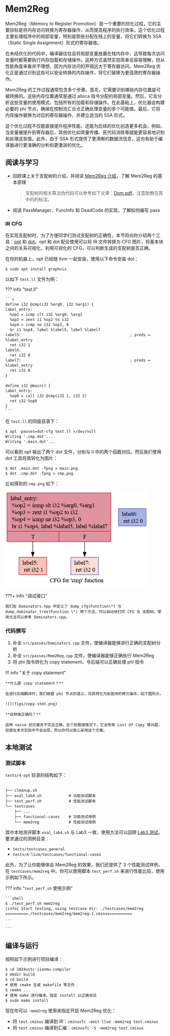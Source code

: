 # Mem2Reg

Mem2Reg（Memory to Register Promotion）是一个重要的优化过程，它的主要目标是将内存访问转换为寄存器操作，从而提高程序的执行效率。这个优化过程主要处理程序中的局部变量，特别是那些分配在栈上的变量，将它们转换为 SSA（Static Single Assignment）形式的寄存器值。

在未经优化的代码中，编译器往往会将局部变量放置在栈内存中，这导致每次访问变量时都需要执行内存加载和存储操作。这种方式虽然实现简单且容易理解，但从性能角度来看并不理想，因为内存访问的开销远大于寄存器访问。Mem2Reg 优化正是通过识别这些可以安全转换的内存操作，将它们替换为更高效的寄存器操作。

Mem2Reg 的工作过程通常包含多个步骤。首先，它需要识别哪些内存位置是可被转换的。这些内存位置通常是通过 alloca 指令分配的局部变量。然后，它会分析这些变量的使用模式，包括所有的加载和存储操作。在此基础上，优化器会构建必要的 phi 节点，确保在控制流汇合点正确处理变量的多个可能值。最后，它将内存操作替换为对应的寄存器操作，并建立适当的 SSA 形式。

这个优化过程不仅能直接提升程序性能，还能为后续的优化创造更多机会。例如，当变量被提升到寄存器后，其他优化如常量传播、死代码消除等就能更容易地识别和处理这些值。此外，由于 SSA 形式提供了更清晰的数据流信息，这也有助于编译器进行更准确的分析和更激进的优化。

## 阅读与学习

- 回顾课上关于支配树的介绍，并阅读 [Mem2Reg 介绍](./Mem2Reg介绍.pdf)，了解 Mem2Reg 的基本原理

  > 支配树的相关算法伪代码可以参考如下文章：[Dom.pdf](Dom.pdf)。注意助教在其中的的标注。
  >
- 阅读 PassManager、FuncInfo 和 DeadCode 的实现，了解如何编写 pass

### IR CFG

在实现支配树时，为了方便同学们测试支配树的正确性，本节将向你介绍两个工具：[opt](https://llvm.org/docs/CommandGuide/opt.html) 和 [dot](https://manpages.ubuntu.com/manpages/trusty/man1/dot.1.html)。opt 和 dot 配合使用可以将 IR 文件转换为 CFG 图片，将基本块之间的关系可视化，利用可视化的 CFG，可以判断生成的支配树是否正确。

在你的机器上，opt 已经随 llvm 一起安装，使用以下命令安装 dot：

```
$ sudo apt install graphviz
```

以如下 `test.ll` 文件为例：

??? info "test.ll"

    ```c
    define i32 @cmp(i32 %arg0, i32 %arg1) {
    label_entry:
      %op2 = icmp slt i32 %arg0, %arg1
      %op3 = zext i1 %op2 to i32
      %op4 = icmp ne i32 %op3, 0
      br i1 %op4, label %label5, label %label7
    label5:                                                ; preds = %label_entry
      ret i32 1
    label6:
      ret i32 0
    label7:                                                ; preds = %label_entry
      ret i32 0
    }

    define i32 @main() {
    label_entry:
      %op0 = call i32 @cmp(i32 1, i32 2)
      ret i32 %op0
    }
    ```

在 `test.ll` 的同级目录下：

```shell
$ opt -passes=dot-cfg test.ll >/dev/null
Writing '.cmp.dot'...
Writing '.main.dot'...
```

可以看到 opt 输出了两个 dot 文件，分别与 ll 中的两个函数对应。然后我们使用 dot 工具将其转化为图片：

```shell
$ dot .main.dot -Tpng > main.png
$ dot .cmp.dot -Tpng > cmp.png
```

比如得到的 `cmp.png` 如下：

![](figs/cmp.png)

???+ info "调试接口"

    我们在 Dominators.hpp 中定义了 dump_cfg(Function\*) 与 dump_dominator_tree(Function \*) 两个方法，可以自动地打印 CFG 与 支配树。使用方法可以参考 Dominators.cpp。

### 代码撰写

1. 补全 `src/passes/Dominators.cpp` 文件，使编译器能够进行正确的支配树分析
2. 补全 `src/passes/Mem2Reg.cpp` 文件，使编译器能够正确执行 Mem2Reg
3. 将 phi 指令转化为 copy statement，令后端可以正确处理 phi 指令

!!! info "关于 copy statement"

    **什么是 copy statement？**

    在进行后端翻译时，我们根据 phi 节点的语义，将其转化为前驱块的拷贝操作，如下图所示。

    ![](figs/copy-stmt.png)

    **这样做正确吗？**

    这种 naive 的方案并不完全正确，在个别极端情况下，它会带来 Lost Of Copy 等问题，但是在本次实验中不会出现，所以你可以放心采用这个方案。

## 本地测试

### 测试脚本

`tests/4-opt` 目录的结构如下：

```
.
├── cleanup.sh
├── eval_lab4.sh            # 功能测试脚本
├── test_perf.sh            # 性能测试脚本
└── testcases
    ├── ...
    ├── functional-cases    # 功能测试用例
    └── mem2reg             # 性能测试用例
```

其中本地测评脚本 `eval_lab4.sh` 与 Lab3 一致，使用方法可以回顾 [Lab3 测试](../lab3/guidance.md#测试)，要求通过的测例目录：

- `tests/testcases_general`
- `tests/4-licm/testcases/functional-cases`

此外，为了让你能够体会 Mem2Reg 的效果，我们还提供了 3 个性能测试样例，在 `testcases/mem2reg` 中。你可以使用脚本 `test_perf.sh` 来进行性能比较，使用示例如下所示。

??? info "`test_perf.sh` 使用示例"

    ```shell
    $ ./test_perf.sh mem2reg
    [info] Start testing, using testcase dir: ./testcases/mem2reg
    ==========./testcases/mem2reg/mem2reg-1.cminus==========
    ...

    ```

## 编译与运行

按照如下示例进行项目编译：

```shell
$ cd 2024ustc-jianmu-compiler
$ mkdir build
$ cd build
# 使用 cmake 生成 makefile 等文件
$ cmake ..
# 使用 make 进行编译，指定 install 以正确测试
$ sudo make install
```

现在你可以 `-mem2reg` 使用来指定开启 Mem2Reg 优化：

- 将 `test.cminus` 编译到 IR：`cminusfc -emit-llvm -mem2reg test.cminus`
- 将 `test.cminus` 编译到汇编：`cminusfc -S -mem2reg test.cminus`
